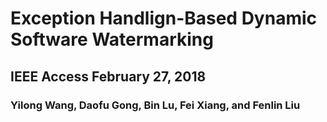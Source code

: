 # Exception Handlign-Based Dynamic Software Watermarking
## IEEE Access February 27, 2018
### Yilong Wang, Daofu Gong, Bin Lu, Fei Xiang, and Fenlin Liu
